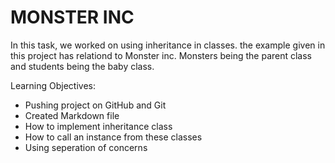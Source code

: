 # MONSTER INC

In this task, we worked on using inheritance  in classes. the example given in this project has relationd to Monster inc.
Monsters being the parent class and students being the baby class.

Learning Objectives:
- Pushing project on GitHub and Git
- Created Markdown file
- How to implement inheritance class
- How to call an instance from these classes
- Using seperation of concerns
